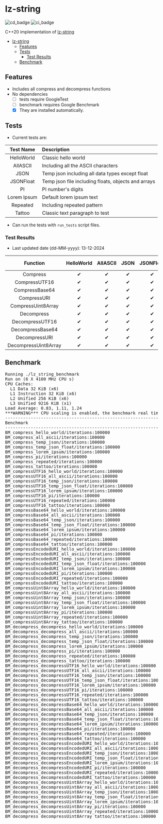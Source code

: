 # lz-string

![cd_badge](https://github.com/alpertunga-bile/lz-string/actions/workflows/cd.yml/badge.svg)
![ci_badge](https://github.com/alpertunga-bile/lz-string/actions/workflows/ci.yml/badge.svg)

C++20 implementation of [lz-string](https://github.com/pieroxy/lz-string)

- [lz-string](#lz-string)
  - [Features](#features)
  - [Tests](#tests)
    - [Test Results](#test-results)
  - [Benchmark](#benchmark)

## Features

- Includes all compress and decompress functions
- No dependencies
  - [ ] tests require GoogleTest
  - [ ] benchmark requires Google Benchmark
  - [x] They are installed automatically.

## Tests

- Current tests are:

|  Test Name  | Description                                         |
| :---------: | :-------------------------------------------------- |
| HelloWorld  | Classic hello world                                 |
|  AllASCII   | Including all the ASCII characters                  |
|    JSON     | Temp json including all data types except float     |
|  JSONFloat  | Temp json file including floats, objects and arrays |
|     PI      | PI number's digits                                  |
| Lorem Ipsum | Default lorem ipsum text                            |
|  Repeated   | Including repeated pattern                          |
|   Tattoo    | Classic text paragraph to test                      |

- Can run the tests with `run_tests` script files.

### Test Results

- Last updated date (dd-MM-yyyy): 13-12-2024

|       Function       | HelloWorld | AllASCII | JSON | JSONFloat | PI  | Lorem Ipsum | Repeated | Tattoo |
| :------------------: | :--------: | :------: | :--: | :-------: | :-: | :---------: | :------: | :----- |
|       Compress       |     ✔      |    ✔     |  ✔   |     ✔     |  ✔  |      ✔      |    ✔     | ✔      |
|    CompressUTF16     |     ✔      |    ✔     |  ✔   |     ✔     |  ✔  |      ✔      |    ✔     | ✔      |
|    CompressBase64    |     ✔      |    ✔     |  ✔   |     ✔     |  ✔  |      ✔      |    ✔     | ✔      |
|     CompressURI      |     ✔      |    ✔     |  ✔   |     ✔     |  ✔  |      ✔      |    ✔     | ✔      |
|  CompressUint8Array  |     ✔      |    ✔     |  ✔   |     ✔     |  ✔  |      ✔      |    ✔     | ✔      |
|      Decompress      |     ✔      |    ✔     |  ✔   |     ✔     |  ✔  |      ✔      |    ✔     | ✔      |
|   DecompressUTF16    |     ✔      |    ✔     |  ✔   |     ✔     |  ✔  |      ✔      |    ✔     | ✔      |
|   DecompressBase64   |     ✔      |    ✔     |  ✔   |     ✔     |  ✔  |      ✔      |    ✔     | ✔      |
|    DecompressURI     |     ✔      |    ✔     |  ✔   |     ✔     |  ✔  |      ✔      |    ✔     | ✔      |
| DecompressUint8Array |     ✔      |    ✔     |  ✔   |     ✔     |  ✔  |      ✔      |    ✔     | ✔      |

## Benchmark

<pre>
Running ./lz_string_benchmark
Run on (6 X 4100 MHz CPU s)
CPU Caches:
  L1 Data 32 KiB (x6)
  L1 Instruction 32 KiB (x6)
  L2 Unified 256 KiB (x6)
  L3 Unified 9216 KiB (x1)
Load Average: 0.83, 1.11, 1.24
***WARNING*** CPU scaling is enabled, the benchmark real time measurements may be noisy and will incur extra overhead.
---------------------------------------------------------------------------------------------------------------
Benchmark                                                                     Time             CPU   Iterations
---------------------------------------------------------------------------------------------------------------
BM_compress_hello_world/iterations:100000                                  4.18 ns         4.14 ns       100000
BM_compress_all_ascii/iterations:100000                                    4.12 ns         4.12 ns       100000
BM_compress_temp_json/iterations:100000                                    4.15 ns         4.13 ns       100000
BM_compress_temp_json_float/iterations:100000                              4.12 ns         4.12 ns       100000
BM_compress_lorem_ipsum/iterations:100000                                  4.12 ns         4.12 ns       100000
BM_compress_pi/iterations:100000                                           4.15 ns         4.13 ns       100000
BM_compress_repeated/iterations:100000                                     4.12 ns         4.12 ns       100000
BM_compress_tattoo/iterations:100000                                       4.46 ns         4.44 ns       100000
BM_compressUTF16_hello_world/iterations:100000                             5.79 ns         5.79 ns       100000
BM_compressUTF16_all_ascii/iterations:100000                               6.29 ns         6.27 ns       100000
BM_compressUTF16_temp_json/iterations:100000                               6.35 ns         6.32 ns       100000
BM_compressUTF16_temp_json_float/iterations:100000                         5.68 ns         5.68 ns       100000
BM_compressUTF16_lorem_ipsum/iterations:100000                             6.20 ns         6.17 ns       100000
BM_compressUTF16_pi/iterations:100000                                      5.42 ns         5.42 ns       100000
BM_compressUTF16_repeated/iterations:100000                                5.95 ns         5.93 ns       100000
BM_compressUTF16_tattoo/iterations:100000                                  5.85 ns         5.84 ns       100000
BM_compressBase64_hello_world/iterations:100000                            4.95 ns         4.93 ns       100000
BM_compressBase64_all_ascii/iterations:100000                              4.02 ns         4.02 ns       100000
BM_compressBase64_temp_json/iterations:100000                              4.38 ns         4.36 ns       100000
BM_compressBase64_temp_json_float/iterations:100000                        4.09 ns         4.09 ns       100000
BM_compressBase64_lorem_ipsum/iterations:100000                            4.57 ns         4.55 ns       100000
BM_compressBase64_pi/iterations:100000                                     4.48 ns         4.49 ns       100000
BM_compressBase64_repeated/iterations:100000                               4.59 ns         4.57 ns       100000
BM_compressBase64_tattoo/iterations:100000                                 4.21 ns         4.21 ns       100000
BM_compressEncodedURI_hello_world/iterations:100000                        4.89 ns         4.88 ns       100000
BM_compressEncodedURI_all_ascii/iterations:100000                          4.74 ns         4.74 ns       100000
BM_compressEncodedURI_temp_json/iterations:100000                          5.61 ns         5.48 ns       100000
BM_compressEncodedURI_temp_json_float/iterations:100000                    5.31 ns         5.31 ns       100000
BM_compressEncodedURI_lorem_ipsum/iterations:100000                        5.01 ns         4.98 ns       100000
BM_compressEncodedURI_pi/iterations:100000                                 4.59 ns         4.59 ns       100000
BM_compressEncodedURI_repeated/iterations:100000                           5.54 ns         5.52 ns       100000
BM_compressEncodedURI_tattoo/iterations:100000                             5.09 ns         5.09 ns       100000
BM_compressUint8Array_hello_world/iterations:100000                        3.43 ns         3.42 ns       100000
BM_compressUint8Array_all_ascii/iterations:100000                          2.97 ns         2.97 ns       100000
BM_compressUint8Array_temp_json/iterations:100000                          3.20 ns         3.20 ns       100000
BM_compressUint8Array_temp_json_float/iterations:100000                    2.96 ns         2.96 ns       100000
BM_compressUint8Array_lorem_ipsum/iterations:100000                        3.71 ns         3.69 ns       100000
BM_compressUint8Array_pi/iterations:100000                                 2.76 ns         2.76 ns       100000
BM_compressUint8Array_repeated/iterations:100000                           3.30 ns         3.30 ns       100000
BM_compressUint8Array_tattoo/iterations:100000                             3.19 ns         3.17 ns       100000
BM_decompress_decompress_hello_world/iterations:100000                     4.52 ns         4.52 ns       100000
BM_decompress_decompress_all_ascii/iterations:100000                       5.20 ns         5.18 ns       100000
BM_decompress_decompress_temp_json/iterations:100000                       4.52 ns         4.52 ns       100000
BM_decompress_decompress_temp_json_float/iterations:100000                 4.55 ns         4.53 ns       100000
BM_decompress_decompress_lorem_ipsum/iterations:100000                     4.52 ns         4.52 ns       100000
BM_decompress_decompress_pi/iterations:100000                              4.85 ns         4.83 ns       100000
BM_decompress_decompress_repeated/iterations:100000                        4.52 ns         4.52 ns       100000
BM_decompress_decompress_tattoo/iterations:100000                          4.54 ns         4.53 ns       100000
BM_decompress_decompressUTF16_hello_world/iterations:100000                4.02 ns         4.02 ns       100000
BM_decompress_decompressUTF16_all_ascii/iterations:100000                  4.02 ns         4.02 ns       100000
BM_decompress_decompressUTF16_temp_json/iterations:100000                  4.32 ns         4.30 ns       100000
BM_decompress_decompressUTF16_temp_json_float/iterations:100000            4.02 ns         4.02 ns       100000
BM_decompress_decompressUTF16_lorem_ipsum/iterations:100000                4.05 ns         4.02 ns       100000
BM_decompress_decompressUTF16_pi/iterations:100000                         4.02 ns         4.02 ns       100000
BM_decompress_decompressUTF16_repeated/iterations:100000                   4.02 ns         4.02 ns       100000
BM_decompress_decompressUTF16_tattoo/iterations:100000                     4.33 ns         4.31 ns       100000
BM_decompress_decompressBase64_hello_world/iterations:100000               4.89 ns         4.89 ns       100000
BM_decompress_decompressBase64_all_ascii/iterations:100000                 4.92 ns         4.90 ns       100000
BM_decompress_decompressBase64_temp_json/iterations:100000                 4.89 ns         4.89 ns       100000
BM_decompress_decompressBase64_temp_json_float/iterations:100000           5.14 ns         5.13 ns       100000
BM_decompress_decompressBase64_lorem_ipsum/iterations:100000               4.89 ns         4.89 ns       100000
BM_decompress_decompressBase64_pi/iterations:100000                        4.87 ns         4.85 ns       100000
BM_decompress_decompressBase64_repeated/iterations:100000                  5.38 ns         5.38 ns       100000
BM_decompress_decompressBase64_tattoo/iterations:100000                    5.37 ns         5.35 ns       100000
BM_decompress_decompressEncodedURI_hello_world/iterations:100000           4.41 ns         4.41 ns       100000
BM_decompress_decompressEncodedURI_all_ascii/iterations:100000             4.59 ns         4.57 ns       100000
BM_decompress_decompressEncodedURI_temp_json/iterations:100000             4.27 ns         4.27 ns       100000
BM_decompress_decompressEncodedURI_temp_json_float/iterations:100000       4.38 ns         4.36 ns       100000
BM_decompress_decompressEncodedURI_lorem_ipsum/iterations:100000           4.45 ns         4.45 ns       100000
BM_decompress_decompressEncodedURI_pi/iterations:100000                    4.78 ns         4.76 ns       100000
BM_decompress_decompressEncodedURI_repeated/iterations:100000              4.47 ns         4.47 ns       100000
BM_decompress_decompressEncodedURI_tattoo/iterations:100000                4.81 ns         4.78 ns       100000
BM_decompress_decompressUint8Array_hello_world/iterations:100000           3.87 ns         3.87 ns       100000
BM_decompress_decompressUint8Array_all_ascii/iterations:100000             5.12 ns         5.10 ns       100000
BM_decompress_decompressUint8Array_temp_json/iterations:100000             4.13 ns         4.13 ns       100000
BM_decompress_decompressUint8Array_temp_json_float/iterations:100000       4.27 ns         4.27 ns       100000
BM_decompress_decompressUint8Array_lorem_ipsum/iterations:100000           4.08 ns         4.06 ns       100000
BM_decompress_decompressUint8Array_pi/iterations:100000                    4.80 ns         4.80 ns       100000
BM_decompress_decompressUint8Array_repeated/iterations:100000              4.24 ns         4.23 ns       100000
BM_decompress_decompressUint8Array_tattoo/iterations:100000                4.52 ns         4.52 ns       100000
</pre>
